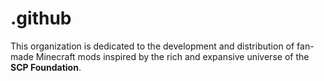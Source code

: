 # .github
This organization is dedicated to the development and distribution of fan-made Minecraft mods inspired by the rich and expansive universe of the **SCP Foundation**.
